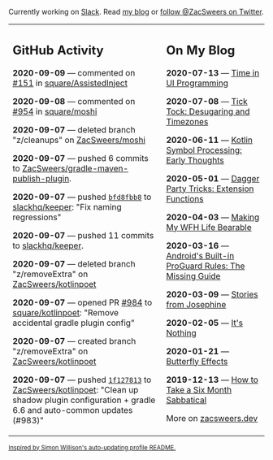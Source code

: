 Currently working on [Slack](https://slack.com/). Read [my blog](https://zacsweers.dev/) or [follow @ZacSweers on Twitter](https://twitter.com/ZacSweers).

<table><tr><td valign="top" width="60%">

## GitHub Activity
<!-- githubActivity starts -->
**2020-09-09** — commented on [#151](https://github.com/square/AssistedInject/pull/151#issuecomment-689613077) in [square/AssistedInject](https://api.github.com/repos/square/AssistedInject)

**2020-09-08** — commented on [#954](https://github.com/square/moshi/pull/954#issuecomment-689192733) in [square/moshi](https://api.github.com/repos/square/moshi)

**2020-09-07** — deleted branch "z/cleanups" on [ZacSweers/moshi](https://api.github.com/repos/ZacSweers/moshi)

**2020-09-07** — pushed 6 commits to [ZacSweers/gradle-maven-publish-plugin](https://api.github.com/repos/ZacSweers/gradle-maven-publish-plugin).

**2020-09-07** — pushed [`bfd8fbb8`](https://github.com/slackhq/keeper/commit/bfd8fbb881dbfeab1ad8242e36a637a266c2c575) to [slackhq/keeper](https://api.github.com/repos/slackhq/keeper): "Fix naming regressions"

**2020-09-07** — pushed 11 commits to [slackhq/keeper](https://api.github.com/repos/slackhq/keeper).

**2020-09-07** — deleted branch "z/removeExtra" on [ZacSweers/kotlinpoet](https://api.github.com/repos/ZacSweers/kotlinpoet)

**2020-09-07** — opened PR [#984](https://api.github.com/repos/square/kotlinpoet/pulls/984) to [square/kotlinpoet](https://api.github.com/repos/square/kotlinpoet): "Remove accidental gradle plugin config"

**2020-09-07** — created branch "z/removeExtra" on [ZacSweers/kotlinpoet](https://api.github.com/repos/ZacSweers/kotlinpoet)

**2020-09-07** — pushed [`1f127813`](https://github.com/ZacSweers/kotlinpoet/commit/1f127813532aba3e0249f24fd1756f74370390b0) to [ZacSweers/kotlinpoet](https://api.github.com/repos/ZacSweers/kotlinpoet): "Clean up shadow plugin configuration + gradle 6.6 and auto-common updates (#983)"
<!-- githubActivity ends -->
</td><td valign="top" width="40%">

## On My Blog
<!-- blog starts -->
**2020-07-13** — [Time in UI Programming](https://www.zacsweers.dev/time-in-ui/)

**2020-07-08** — [Tick Tock: Desugaring and Timezones](https://www.zacsweers.dev/ticktock-desugaring-timezones/)

**2020-06-11** — [Kotlin Symbol Processing: Early Thoughts](https://www.zacsweers.dev/kotlin-symbol-processor-early-thoughts/)

**2020-05-01** — [Dagger Party Tricks: Extension Functions](https://www.zacsweers.dev/dagger-party-tricks-extension-functions/)

**2020-04-03** — [Making My WFH Life Bearable](https://www.zacsweers.dev/making-wfh-life-bearable/)

**2020-03-16** — [Android's Built-in ProGuard Rules: The Missing Guide](https://www.zacsweers.dev/android-proguard-rules/)

**2020-03-09** — [Stories from Josephine](https://www.zacsweers.dev/stories-from-josephine/)

**2020-02-05** — [It's Nothing](https://www.zacsweers.dev/its-nothing/)

**2020-01-21** — [Butterfly Effects](https://www.zacsweers.dev/butterfly-effects/)

**2019-12-13** — [How to Take a Six Month Sabbatical](https://www.zacsweers.dev/how-to-take-a-six-month-sabbatical/)
<!-- blog ends -->
More on [zacsweers.dev](https://zacsweers.dev/)
</td></tr></table>

<sub><a href="https://simonwillison.net/2020/Jul/10/self-updating-profile-readme/">Inspired by Simon Willison's auto-updating profile README.</a></sub>